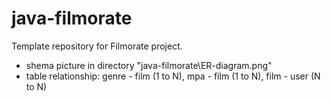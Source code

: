 # java-filmorate
Template repository for Filmorate project.

- shema picture in directory "java-filmorate\ER-diagram.png"
- table relationship: genre - film (1 to N), mpa - film (1 to N), film - user (N to N) 
